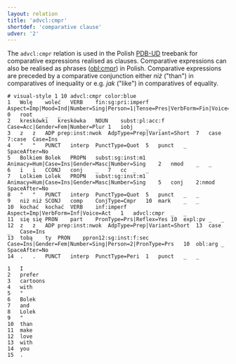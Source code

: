 ```yaml
---
layout: relation
title: 'advcl:cmpr'
shortdef: 'comparative clause'
udver: '2'
---
```


The `advcl:cmpr` relation is used in the Polish [PDB-UD](http://universaldependencies.org/treebanks/pl_pdb/index.html) treebank for comparative expressions realised as clauses. Comparative expressions can also be realised as phrases ([obl:cmpr](https://universaldependencies.org/pl/dep/obl-cmpr.html)) in Polish. Comparative expressions are preceded by a comparative conjunction either _niż_ ("than") in comparatives of inequality or e.g. _jak_ ("like") in comparatives of equality. 

~~~ conllu
# visual-style 1 10 advcl:cmpr color:blue
1	Wolę	woleć	VERB	fin:sg:pri:imperf	Aspect=Imp|Mood=Ind|Number=Sing|Person=1|Tense=Pres|VerbForm=Fin|Voice=Act	0	root	_	_
2	kreskówki	kreskówka	NOUN	subst:pl:acc:f	Case=Acc|Gender=Fem|Number=Plur	1	iobj	_	_
3	z	z	ADP	prep:inst:nwok	AdpType=Prep|Variant=Short	7	case	7:case	Case=Ins
4	"	"	PUNCT	interp	PunctType=Quot	5	punct	_	SpaceAfter=No
5	Bolkiem	Bolek	PROPN	subst:sg:inst:m1	Animacy=Hum|Case=Ins|Gender=Masc|Number=Sing	2	nmod	_	_
6	i	i	CCONJ	conj	_	7	cc	_	_
7	Lolkiem	Lolek	PROPN	subst:sg:inst:m1	Animacy=Hum|Case=Ins|Gender=Masc|Number=Sing	5	conj	2:nmod	SpaceAfter=No
8	"	"	PUNCT	interp	PunctType=Quot	5	punct	_	_
9	niż	niż	SCONJ	comp	ConjType=Cmpr	10	mark	_	_
10	kochać	kochać	VERB	inf:imperf	Aspect=Imp|VerbForm=Inf|Voice=Act	1	advcl:cmpr	_	_
11	się	się	PRON	part	PronType=Prs|Reflex=Yes	10	expl:pv	_	_
12	z	z	ADP	prep:inst:nwok	AdpType=Prep|Variant=Short	13	case	_	Case=Ins
13	tobą	ty	PRON	ppron12:sg:inst:f:sec	Case=Ins|Gender=Fem|Number=Sing|Person=2|PronType=Prs	10	obl:arg	_	SpaceAfter=No
14	.	.	PUNCT	interp	PunctType=Peri	1	punct	_	_
~~~

~~~ conllu
1	I
2	prefer
3	cartoons
4	with
5	"
6	Bolek
7	and
8	Lolek
9	"
10	than
11	make
12	love
13	with
14	you
15	.
~~~
<!-- Interlanguage links updated Út zář 29 20:43:07 CEST 2020 -->
